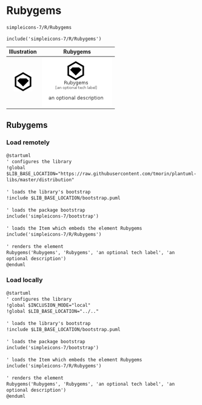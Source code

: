 # Rubygems


```text
simpleicons-7/R/Rubygems
```

```text
include('simpleicons-7/R/Rubygems')
```



| Illustration | Rubygems |
| :---: | :---: |
| ![illustration for Illustration](../../simpleicons-7/R/Rubygems.png) | ![illustration for Rubygems](../../simpleicons-7/R/Rubygems.Local.png) |




## Rubygems

### Load remotely
```plantuml
@startuml
' configures the library
!global $LIB_BASE_LOCATION="https://raw.githubusercontent.com/tmorin/plantuml-libs/master/distribution"

' loads the library's bootstrap
!include $LIB_BASE_LOCATION/bootstrap.puml

' loads the package bootstrap
include('simpleicons-7/bootstrap')

' loads the Item which embeds the element Rubygems
include('simpleicons-7/R/Rubygems')

' renders the element
Rubygems('Rubygems', 'Rubygems', 'an optional tech label', 'an optional description')
@enduml
```

### Load locally
```plantuml
@startuml
' configures the library
!global $INCLUSION_MODE="local"
!global $LIB_BASE_LOCATION="../.."

' loads the library's bootstrap
!include $LIB_BASE_LOCATION/bootstrap.puml

' loads the package bootstrap
include('simpleicons-7/bootstrap')

' loads the Item which embeds the element Rubygems
include('simpleicons-7/R/Rubygems')

' renders the element
Rubygems('Rubygems', 'Rubygems', 'an optional tech label', 'an optional description')
@enduml
```


